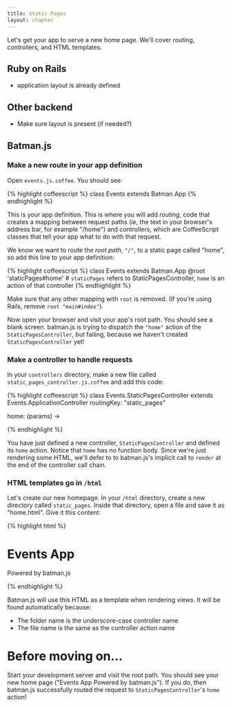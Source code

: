 ```yaml
---
title: Static Pages
layout: chapter
---
```


Let's get your app to serve a new home page. We'll cover routing, controllers, and HTML templates.

## Ruby on Rails
- application layout is already defined

## Other backend
- Make sure layout is present (if needed?)

## Batman.js

<a name="make_a_new_route_in_your_app_definition" class='batmantutorialheading'></a>
### Make a new route in your app definition
Open `events.js.coffee`. You should see:

{% highlight coffeescript %}
class Events extends Batman.App
{% endhighlight %}

This is your app definition. This is where you will add _routing_, code that creates a mapping between request paths (ie, the text in your browser's address bar, for example "/home") and controllers, which are CoffeeScript classes that tell your app what to do with that request.

We know we want to route the _root path_, `"/"`, to a static page called "home", so add this line to your app definition:

{% highlight coffeescript %}
class Events extends Batman.App
  @root 'staticPages#home' # `staticPages` refers to StaticPagesController, `home` is an action of that controller
{% endhighlight %}

Make sure that any other mapping with `root` is removed. (If you're using Rails, remove `root "main#index"`).

Now open your browser and visit your app's root path. You should see a blank screen. batman.js is trying to dispatch the `"home"` action of the `StaticPagesController`, but failing, because we haven't created `StaticPagesController` yet!

<a name="make_a_controller_to_handle_requests" class='batmantutorialheading'></a>
### Make a controller to handle requests
In your `controllers` directory, make a new file called `static_pages_controller.js.coffee` and add this code:

{% highlight coffeescript %}
class Events.StaticPagesController extends Events.ApplicationController
  routingKey: "static_pages"

  home: (params) ->

{% endhighlight %}

You have just defined a new controller, `StaticPagesController` and defined its `home` action. Notice that `home` has no function body. Since we're just rendering some HTML, we'll defer to to batman.js's implicit call to `render` at the end of the controller call chain.

<a name="html_templates_go_in_html" class='batmantutorialheading'></a>
### HTML templates go in `/html`
Let's create our new homepage. In your `/html` directory, create a new directory called `static_pages`. Inside that directory, open a file and save it as "home.html". Give it this content:

{% highlight html %}
<h1> Events App </h1>
<p> Powered by batman.js </p>
{% endhighlight %}

Batman.js will use this HTML as a template when rendering views. It will be found automatically because:

- The folder name is the underscore-case controller name
- The file name is the same as the controller action name


# Before moving on...

Start your development server and visit the root path. You should see your new home page ("Events App Powered by batman.js"). If you do, then batman.js successfully routed the request to `StaticPagesController`'s  `home` action!

